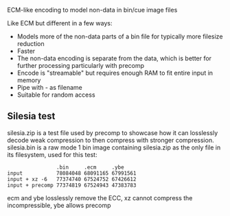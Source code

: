 ECM-like encoding to model non-data in bin/cue image files

Like ECM but different in a few ways:

* Models more of the non-data parts of a bin file for typically more filesize reduction
* Faster
* The non-data encoding is separate from the data, which is better for further processing particularly with precomp
* Encode is "streamable" but requires enough RAM to fit entire input in memory
* Pipe with - as filename
* Suitable for random access

## Silesia test

silesia.zip is a test file used by precomp to showcase how it can losslessly decode weak compression to then compress with stronger compression. silesia.bin is a raw mode 1 bin image containing silesia.zip as the only file in its filesystem, used for this test:

```
                .bin     .ecm     .ybe
input           78084048 68091165 67991561
input + xz -6   77374740 67524752 67426612
input + precomp 77374819 67524943 47383783
```

ecm and ybe losslessly remove the ECC, xz cannot compress the incompressible, ybe allows precomp 

